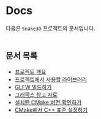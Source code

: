 # Docs

다음은 `Snake3D` 프로젝트의 문서입니다.
<br><br>


## 문서 목록
- [프로젝트 개요](./프로젝트%20개요/README.md)
- [프로젝트에서 사용할 라이브러리](./프로젝트에서%20사용할%20라이브러리/README.md)
- [GLFW 빌드하기](./GLFW%20빌드하기/README.md)
- [그래픽스 참고 자료](./그래픽스%20참고%20자료/README.md)
- [설치된 CMake 버전 확인하기](./설치된%20CMake%20버전%20확인하기/README.md)
- [CMake에서 C++ 표준 설정하기](./CMake에서%20C++%20표준%20설정하기/README.md)